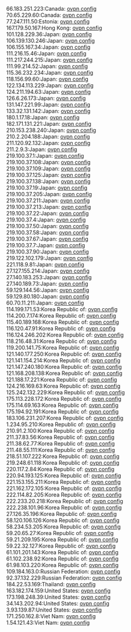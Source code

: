 66.183.251.223:Canada: [ovpn config](vpn/66_183_251_223.ovpn)  
70.65.229.60:Canada: [ovpn config](vpn/70_65_229_60.ovpn)  
77.247.111.50:Estonia: [ovpn config](vpn/77_247_111_50.ovpn)  
167.179.50.167:Hong Kong: [ovpn config](vpn/167_179_50_167.ovpn)  
101.128.229.36:Japan: [ovpn config](vpn/101_128_229_36.ovpn)  
106.139.130.246:Japan: [ovpn config](vpn/106_139_130_246.ovpn)  
106.155.167.34:Japan: [ovpn config](vpn/106_155_167_34.ovpn)  
111.216.15.46:Japan: [ovpn config](vpn/111_216_15_46.ovpn)  
111.217.244.215:Japan: [ovpn config](vpn/111_217_244_215.ovpn)  
111.99.214.52:Japan: [ovpn config](vpn/111_99_214_52.ovpn)  
115.36.232.234:Japan: [ovpn config](vpn/115_36_232_234.ovpn)  
118.156.99.60:Japan: [ovpn config](vpn/118_156_99_60.ovpn)  
122.134.113.229:Japan: [ovpn config](vpn/122_134_113_229.ovpn)  
124.211.194.63:Japan: [ovpn config](vpn/124_211_194_63.ovpn)  
126.6.26.173:Japan: [ovpn config](vpn/126_6_26_173.ovpn)  
131.147.221.99:Japan: [ovpn config](vpn/131_147_221_99.ovpn)  
133.32.131.142:Japan: [ovpn config](vpn/133_32_131_142.ovpn)  
180.1.17.18:Japan: [ovpn config](vpn/180_1_17_18.ovpn)  
182.171.131.221:Japan: [ovpn config](vpn/182_171_131_221.ovpn)  
210.153.238.240:Japan: [ovpn config](vpn/210_153_238_240.ovpn)  
210.2.204.188:Japan: [ovpn config](vpn/210_2_204_188.ovpn)  
211.120.92.132:Japan: [ovpn config](vpn/211_120_92_132.ovpn)  
211.2.9.3:Japan: [ovpn config](vpn/211_2_9_3.ovpn)  
219.100.37.1:Japan: [ovpn config](vpn/219_100_37_1.ovpn)  
219.100.37.108:Japan: [ovpn config](vpn/219_100_37_108.ovpn)  
219.100.37.109:Japan: [ovpn config](vpn/219_100_37_109.ovpn)  
219.100.37.125:Japan: [ovpn config](vpn/219_100_37_125.ovpn)  
219.100.37.138:Japan: [ovpn config](vpn/219_100_37_138.ovpn)  
219.100.37.19:Japan: [ovpn config](vpn/219_100_37_19.ovpn)  
219.100.37.205:Japan: [ovpn config](vpn/219_100_37_205.ovpn)  
219.100.37.211:Japan: [ovpn config](vpn/219_100_37_211.ovpn)  
219.100.37.213:Japan: [ovpn config](vpn/219_100_37_213.ovpn)  
219.100.37.22:Japan: [ovpn config](vpn/219_100_37_22.ovpn)  
219.100.37.4:Japan: [ovpn config](vpn/219_100_37_4.ovpn)  
219.100.37.50:Japan: [ovpn config](vpn/219_100_37_50.ovpn)  
219.100.37.58:Japan: [ovpn config](vpn/219_100_37_58.ovpn)  
219.100.37.67:Japan: [ovpn config](vpn/219_100_37_67.ovpn)  
219.100.37.7:Japan: [ovpn config](vpn/219_100_37_7.ovpn)  
219.100.37.90:Japan: [ovpn config](vpn/219_100_37_90.ovpn)  
219.122.102.179:Japan: [ovpn config](vpn/219_122_102_179.ovpn)  
221.118.9.81:Japan: [ovpn config](vpn/221_118_9_81.ovpn)  
27.127.155.214:Japan: [ovpn config](vpn/27_127_155_214.ovpn)  
27.140.183.253:Japan: [ovpn config](vpn/27_140_183_253.ovpn)  
27.140.189.73:Japan: [ovpn config](vpn/27_140_189_73.ovpn)  
59.129.144.56:Japan: [ovpn config](vpn/59_129_144_56.ovpn)  
59.129.80.180:Japan: [ovpn config](vpn/59_129_80_180.ovpn)  
60.70.11.211:Japan: [ovpn config](vpn/60_70_11_211.ovpn)  
114.199.171.53:Korea Republic of: [ovpn config](vpn/114_199_171_53.ovpn)  
114.200.7.174:Korea Republic of: [ovpn config](vpn/114_200_7_174.ovpn)  
115.40.189.168:Korea Republic of: [ovpn config](vpn/115_40_189_168.ovpn)  
116.120.47.91:Korea Republic of: [ovpn config](vpn/116_120_47_91.ovpn)  
116.124.246.202:Korea Republic of: [ovpn config](vpn/116_124_246_202.ovpn)  
118.216.48.31:Korea Republic of: [ovpn config](vpn/118_216_48_31.ovpn)  
119.200.141.75:Korea Republic of: [ovpn config](vpn/119_200_141_75.ovpn)  
121.140.177.250:Korea Republic of: [ovpn config](vpn/121_140_177_250.ovpn)  
121.141.154.214:Korea Republic of: [ovpn config](vpn/121_141_154_214.ovpn)  
121.147.240.180:Korea Republic of: [ovpn config](vpn/121_147_240_180.ovpn)  
121.168.208.138:Korea Republic of: [ovpn config](vpn/121_168_208_138.ovpn)  
121.188.17.221:Korea Republic of: [ovpn config](vpn/121_188_17_221.ovpn)  
124.216.169.63:Korea Republic of: [ovpn config](vpn/124_216_169_63.ovpn)  
125.242.132.229:Korea Republic of: [ovpn config](vpn/125_242_132_229.ovpn)  
175.113.228.172:Korea Republic of: [ovpn config](vpn/175_113_228_172.ovpn)  
175.114.69.163:Korea Republic of: [ovpn config](vpn/175_114_69_163.ovpn)  
175.194.92.191:Korea Republic of: [ovpn config](vpn/175_194_92_191.ovpn)  
183.106.231.207:Korea Republic of: [ovpn config](vpn/183_106_231_207.ovpn)  
1.234.95.210:Korea Republic of: [ovpn config](vpn/1_234_95_210.ovpn)  
210.91.2.100:Korea Republic of: [ovpn config](vpn/210_91_2_100.ovpn)  
211.37.83.56:Korea Republic of: [ovpn config](vpn/211_37_83_56.ovpn)  
211.38.62.77:Korea Republic of: [ovpn config](vpn/211_38_62_77.ovpn)  
211.48.55.111:Korea Republic of: [ovpn config](vpn/211_48_55_111.ovpn)  
218.51.107.222:Korea Republic of: [ovpn config](vpn/218_51_107_222.ovpn)  
219.248.61.118:Korea Republic of: [ovpn config](vpn/219_248_61_118.ovpn)  
220.117.2.84:Korea Republic of: [ovpn config](vpn/220_117_2_84.ovpn)  
220.94.193.125:Korea Republic of: [ovpn config](vpn/220_94_193_125.ovpn)  
221.153.155.211:Korea Republic of: [ovpn config](vpn/221_153_155_211.ovpn)  
221.162.172.105:Korea Republic of: [ovpn config](vpn/221_162_172_105.ovpn)  
222.114.82.205:Korea Republic of: [ovpn config](vpn/222_114_82_205.ovpn)  
222.233.20.218:Korea Republic of: [ovpn config](vpn/222_233_20_218.ovpn)  
222.238.101.96:Korea Republic of: [ovpn config](vpn/222_238_101_96.ovpn)  
27.126.35.196:Korea Republic of: [ovpn config](vpn/27_126_35_196.ovpn)  
58.120.106.126:Korea Republic of: [ovpn config](vpn/58_120_106_126.ovpn)  
58.234.53.205:Korea Republic of: [ovpn config](vpn/58_234_53_205.ovpn)  
59.20.65.27:Korea Republic of: [ovpn config](vpn/59_20_65_27.ovpn)  
59.21.209.195:Korea Republic of: [ovpn config](vpn/59_21_209_195.ovpn)  
59.22.32.127:Korea Republic of: [ovpn config](vpn/59_22_32_127.ovpn)  
61.101.201.143:Korea Republic of: [ovpn config](vpn/61_101_201_143.ovpn)  
61.102.238.92:Korea Republic of: [ovpn config](vpn/61_102_238_92.ovpn)  
61.98.103.220:Korea Republic of: [ovpn config](vpn/61_98_103_220.ovpn)  
109.184.163.0:Russian Federation: [ovpn config](vpn/109_184_163_0.ovpn)  
92.37.132.229:Russian Federation: [ovpn config](vpn/92_37_132_229.ovpn)  
184.22.53.169:Thailand: [ovpn config](vpn/184_22_53_169.ovpn)  
163.182.174.159:United States: [ovpn config](vpn/163_182_174_159.ovpn)  
173.198.248.39:United States: [ovpn config](vpn/173_198_248_39.ovpn)  
34.143.202.94:United States: [ovpn config](vpn/34_143_202_94.ovpn)  
3.93.139.87:United States: [ovpn config](vpn/3_93_139_87.ovpn)  
171.250.162.8:Viet Nam: [ovpn config](vpn/171_250_162_8.ovpn)  
1.54.121.43:Viet Nam: [ovpn config](vpn/1_54_121_43.ovpn)  

